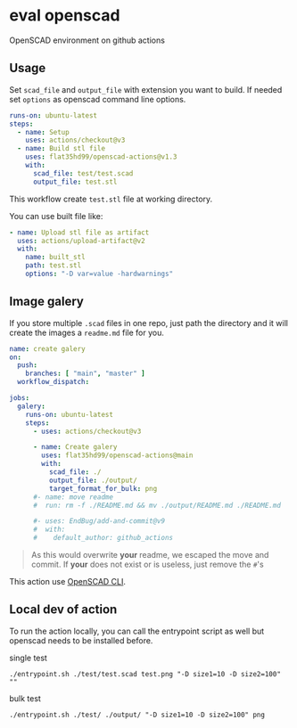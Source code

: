 # eval openscad
OpenSCAD environment on github actions

## Usage

Set `scad_file` and `output_file` with extension you want to build.
If needed set `options` as openscad command line options.

```yaml
runs-on: ubuntu-latest
steps:
  - name: Setup
    uses: actions/checkout@v3
  - name: Build stl file
    uses: flat35hd99/openscad-actions@v1.3
    with:
      scad_file: test/test.scad
      output_file: test.stl
```

This workflow create `test.stl` file at working directory.

You can use built file like:

```yaml
- name: Upload stl file as artifact
  uses: actions/upload-artifact@v2
  with:
    name: built_stl
    path: test.stl
    options: "-D var=value -hardwarnings"
```

## Image galery

If you store multiple `.scad` files in one repo, just path the directory and it will create the images a `readme.md` file for you.

```yaml
name: create galery
on:
  push:
    branches: [ "main", "master" ]
  workflow_dispatch:

jobs:
  galery:
    runs-on: ubuntu-latest
    steps:
      - uses: actions/checkout@v3

      - name: Create galery
        uses: flat35hd99/openscad-actions@main
        with:
          scad_file: ./
          output_file: ./output/
          target_format_for_bulk: png
      #- name: move readme
      #  run: rm -f ./README.md && mv ./output/README.md ./README.md

      #- uses: EndBug/add-and-commit@v9
      #  with:
      #    default_author: github_actions
```

> As this would overwrite **your** readme, we escaped the move and commit. If **your** does not exist or is useless, just remove the `#`'s

This action use [OpenSCAD CLI](https://en.wikibooks.org/wiki/OpenSCAD_User_Manual/Using_OpenSCAD_in_a_command_line_environment).


## Local dev of action

To run the action locally, you can call the entrypoint script as well but openscad needs to be installed before.

single test
```
./entrypoint.sh ./test/test.scad test.png "-D size1=10 -D size2=100" ""
```
bulk test
```
./entrypoint.sh ./test/ ./output/ "-D size1=10 -D size2=100" png
```




